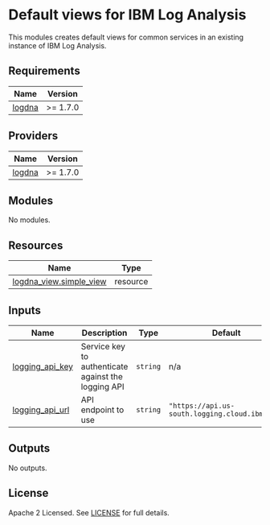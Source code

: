 # Default views for IBM Log Analysis

This modules creates default views for common services in an existing instance of IBM Log Analysis.

## Requirements

| Name | Version |
|------|---------|
| <a name="requirement_logdna"></a> [logdna](#requirement\_logdna) | >= 1.7.0 |

## Providers

| Name | Version |
|------|---------|
| <a name="provider_logdna"></a> [logdna](#provider\_logdna) | >= 1.7.0 |

## Modules

No modules.

## Resources

| Name | Type |
|------|------|
| [logdna_view.simple_view](https://registry.terraform.io/providers/logdna/logdna/latest/docs/resources/view) | resource |

## Inputs

| Name | Description | Type | Default | Required |
|------|-------------|------|---------|:--------:|
| <a name="input_logging_api_key"></a> [logging\_api\_key](#input\_logging\_api\_key) | Service key to authenticate against the logging API | `string` | n/a | yes |
| <a name="input_logging_api_url"></a> [logging\_api\_url](#input\_logging\_api\_url) | API endpoint to use | `string` | `"https://api.us-south.logging.cloud.ibm.com"` | no |

## Outputs

No outputs.

## License

Apache 2 Licensed. See [LICENSE](LICENSE) for full details.
